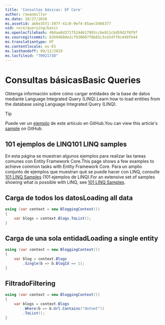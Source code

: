 ```yaml
---
title: 'Consultas básicas: EF Core'
author: rowanmiller
ms.date: 10/27/2016
ms.assetid: ab6e35f1-397f-41c0-9ef4-85aec5466377
uid: core/querying/basic
ms.openlocfilehash: 49daa0d37175244617993cc6e911cbd59d27079f
ms.sourcegitcommit: b2b9468de2cf930687f8b85c3ce54ff8c449f644
ms.translationtype: HT
ms.contentlocale: es-ES
ms.lasthandoff: 09/12/2019
ms.locfileid: "70921738"
---
```

# <a name="basic-queries"></a><span data-ttu-id="ec56f-102">Consultas básicas</span><span class="sxs-lookup"><span data-stu-id="ec56f-102">Basic Queries</span></span>

<span data-ttu-id="ec56f-103">Obtenga información sobre cómo cargar entidades de la base de datos mediante Language Integrated Query (LINQ).</span><span class="sxs-lookup"><span data-stu-id="ec56f-103">Learn how to load entities from the database using Language Integrated Query (LINQ).</span></span>

> [!TIP]  
> <span data-ttu-id="ec56f-104">Puede ver un [ejemplo](https://github.com/aspnet/EntityFramework.Docs/tree/master/samples/core/Querying) de este artículo en GitHub.</span><span class="sxs-lookup"><span data-stu-id="ec56f-104">You can view this article's [sample](https://github.com/aspnet/EntityFramework.Docs/tree/master/samples/core/Querying) on GitHub.</span></span>

## <a name="101-linq-samples"></a><span data-ttu-id="ec56f-105">101 ejemplos de LINQ</span><span class="sxs-lookup"><span data-stu-id="ec56f-105">101 LINQ samples</span></span>

<span data-ttu-id="ec56f-106">En esta página se muestran algunos ejemplos para realizar las tareas comunes con Entity Framework Core.</span><span class="sxs-lookup"><span data-stu-id="ec56f-106">This page shows a few examples to achieve common tasks with Entity Framework Core.</span></span> <span data-ttu-id="ec56f-107">Para un amplio conjunto de ejemplos que muestran qué se puede hacer con LINQ, consulte [101 LINQ Samples](https://code.msdn.microsoft.com/101-LINQ-Samples-3fb9811b) (101 ejemplos de LINQ).</span><span class="sxs-lookup"><span data-stu-id="ec56f-107">For an extensive set of samples showing what is possible with LINQ, see [101 LINQ Samples](https://code.msdn.microsoft.com/101-LINQ-Samples-3fb9811b).</span></span>

## <a name="loading-all-data"></a><span data-ttu-id="ec56f-108">Carga de todos los datos</span><span class="sxs-lookup"><span data-stu-id="ec56f-108">Loading all data</span></span>

<!-- [!code-csharp[Main](samples/core/Querying/Basics/Sample.cs)] -->
``` csharp
using (var context = new BloggingContext())
{
    var blogs = context.Blogs.ToList();
}
```

## <a name="loading-a-single-entity"></a><span data-ttu-id="ec56f-109">Carga de una sola entidad</span><span class="sxs-lookup"><span data-stu-id="ec56f-109">Loading a single entity</span></span>

<!-- [!code-csharp[Main](samples/core/Querying/Basics/Sample.cs)] -->
``` csharp
using (var context = new BloggingContext())
{
    var blog = context.Blogs
        .Single(b => b.BlogId == 1);
}
```

## <a name="filtering"></a><span data-ttu-id="ec56f-110">Filtrado</span><span class="sxs-lookup"><span data-stu-id="ec56f-110">Filtering</span></span>

<!-- [!code-csharp[Main](samples/core/Querying/Basics/Sample.cs)] -->
``` csharp
using (var context = new BloggingContext())
{
    var blogs = context.Blogs
        .Where(b => b.Url.Contains("dotnet"))
        .ToList();
}
```
